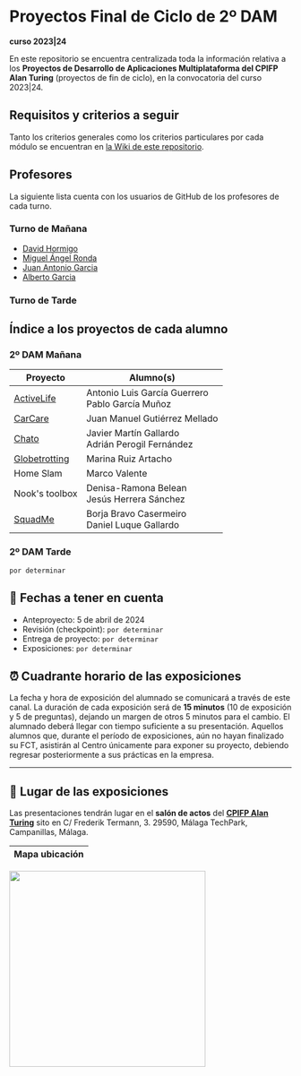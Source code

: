 # Proyectos Final de Ciclo de 2º DAM
**curso 2023|24**

En este repositorio se encuentra centralizada toda la información relativa a los **Proyectos de Desarrollo de Aplicaciones Multiplataforma del CPIFP Alan Turing** (proyectos de fin de ciclo), en la convocatoria del curso 2023|24.

## Requisitos y criterios a seguir

Tanto los criterios generales como los criterios particulares por cada módulo se encuentran en [la Wiki de este repositorio](https://github.com/CPIFPAlanTuring/2dam-tfc-2324/wiki).
## Profesores 
La siguiente lista cuenta con los usuarios de GitHub de los profesores de cada turno.
### Turno de Mañana
* [David Hormigo](https://github.com/DavidHormigoRamirez)
* [Miguel Ángel Ronda](https://github.com/profemronda)
* [Juan Antonio Garcia](https://github.com/juanarrow)
* [Alberto Garcia](https://github.com/teacher-IT)
### Turno de Tarde

## Índice a los proyectos de cada alumno

### 2º DAM Mañana

| Proyecto                                                                                                                         | Alumno(s)                                              |
|----------------------------------------------------------------------------------------------------------------------------------|--------------------------------------------------------|
| [ActiveLife](https://github.com/PabloGM1204/TFG-ActiveLife)                                                                      | Antonio Luis García Guerrero  <br>  Pablo García Muñoz |
| [CarCare](https://github.com/Juanma-Gutierrez/TFC-2DAM-CarCare)                                                                  | Juan Manuel Gutiérrez Mellado                          |
| [Chato](https://github.com/imchopi/TFG_Chato)                                                                                    | Javier Martín Gallardo<br> Adrián Perogil Fernández    |
| [Globetrotting](https://marruiart.notion.site/Anteproyecto-Trabajo-Fin-de-Ciclo-TFC-2-DAM-2024-0088e98bd60f46969bcb7453cd2120f7) | Marina Ruiz Artacho                                    |
| Home Slam                                                                                                                        | Marco Valente                                          |
| Nook's toolbox                                                                                                                   | Denisa-Ramona Belean<br> Jesús Herrera Sánchez         |
| [SquadMe](https://github.com/squadMe-Proyect/squadme)                                                                              | Borja Bravo Casermeiro<br>Daniel Luque Gallardo        |

### 2º DAM Tarde
`por determinar`

## 📝 Fechas a tener en cuenta
* Anteproyecto: 5 de abril de 2024
* Revisión (checkpoint): `por determinar`
* Entrega de proyecto: `por determinar`
* Exposiciones: `por determinar`

## ⏰ Cuadrante horario de las exposiciones

La fecha y hora de exposición del alumnado se comunicará a través de este canal. La duración de cada exposición será de **15 minutos** (10 de exposición y 5 de preguntas), dejando un margen de otros 5 minutos para el cambio. El alumnado deberá llegar con tiempo suficiente a su presentación. Aquellos alumnos que, durante el período de exposiciones, aún no hayan finalizado su FCT, asistirán al Centro únicamente para exponer su proyecto, debiendo regresar posteriormente a sus prácticas en la empresa.

---

## :school: Lugar de las exposiciones

Las presentaciones tendrán lugar en el **salón de actos** del [**CPIFP Alan Turing**](https://maps.app.goo.gl/JThz6bDRVpknfbNh7) sito en C/ Frederik Termann, 3. 29590, Málaga TechPark, Campanillas, Málaga.

Mapa ubicación             | 
:-------------------------:|
<a href="https://maps.app.goo.gl/JThz6bDRVpknfbNh7" target="_blank"><img src="https://github.com/CPIFPAlanTuring/2daw-tfc-2324/blob/main/CPIFP_mapa_ubicación.png" width="350" /></a> 
